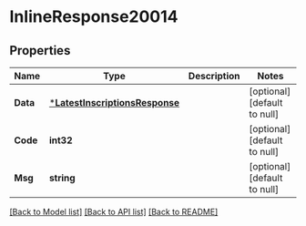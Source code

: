 # InlineResponse20014

## Properties
Name | Type | Description | Notes
------------ | ------------- | ------------- | -------------
**Data** | [***LatestInscriptionsResponse**](LatestInscriptionsResponse.md) |  | [optional] [default to null]
**Code** | **int32** |  | [optional] [default to null]
**Msg** | **string** |  | [optional] [default to null]

[[Back to Model list]](../README.md#documentation-for-models) [[Back to API list]](../README.md#documentation-for-api-endpoints) [[Back to README]](../README.md)

